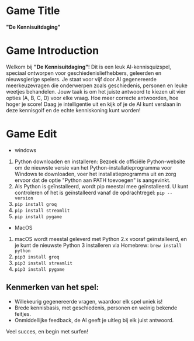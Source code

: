 # Game Title
**"De Kennisuitdaging"**

# Game Introduction
Welkom bij **"De Kennisuitdaging"**! Dit is een leuk AI-kennisquizspel, speciaal ontworpen voor geschiedenisliefhebbers, geleerden en nieuwsgierige spelers. Je staat voor vijf door AI gegenereerde meerkeuzevragen die onderwerpen zoals geschiedenis, personen en leuke weetjes behandelen. Jouw taak is om het juiste antwoord te kiezen uit vier opties (A, B, C, D) voor elke vraag. Hoe meer correcte antwoorden, hoe hoger je score! Daag je intelligentie uit en kijk of je de AI kunt verslaan in deze kennisgolf en de echte kenniskoning kunt worden!

# Game Edit
- windows
1. Python downloaden en installeren: Bezoek de officiële Python-website om de nieuwste versie van het Python-installatieprogramma voor Windows te downloaden, voer het installatieprogramma uit en zorg ervoor dat de optie "Python aan PATH toevoegen" is aangevinkt. 
2. Als Python is geïnstalleerd, wordt pip meestal mee geïnstalleerd. U kunt controleren of het is geïnstalleerd vanaf de opdrachtregel: `pip -- version`
3. `pip install groq`
4. `pip install streamlit`
5. `pip install pygame`

- MacOS
1. macOS wordt meestal geleverd met Python 2.x vooraf geïnstalleerd, en je kunt de nieuwste Python 3 installeren via Homebrew: `brew install python`
2. `pip3 install groq`
3. `pip3 install streamlit`
4. `pip3 install pygame`

## Kenmerken van het spel:
- Willekeurig gegenereerde vragen, waardoor elk spel uniek is!
- Brede kennisbasis, met geschiedenis, personen en weinig bekende feitjes.
- Onmiddellijke feedback, de AI geeft je uitleg bij elk juist antwoord.

Veel succes, en begin met surfen!